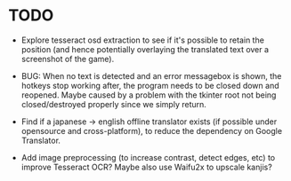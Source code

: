 # TODO

* Explore tesseract osd extraction to see if it's possible to retain the position (and hence potentially overlaying the translated text over a screenshot of the game).

* BUG: When no text is detected and an error messagebox is shown, the hotkeys stop working after, the program needs to be closed down and reopened. Maybe caused by a problem with the tkinter root not being closed/destroyed properly since we simply return.

* Find if a japanese -> english offline translator exists (if possible under opensource and cross-platform), to reduce the dependency on Google Translator.

* Add image preprocessing (to increase contrast, detect edges, etc) to improve Tesseract OCR? Maybe also use Waifu2x to upscale kanjis?

